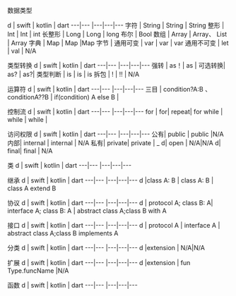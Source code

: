数据类型

 d | swift | kotlin | dart
---|--- |---|---|---
字符 | String | String | String
整形 | Int | Int | int
长整形 | Long | Long | long
布尔 | Bool
数组 | Array | Array、 List | Array
字典 | Map | Map |Map
字节 |
通用可变 | var | var | var
通用不可变 | let | val | N/A


类型转换
 d | swift | kotlin | dart
---|--- |---|---|---
强转 | as！| as | 
可选转换| as? | as?|
类型判断 | is | is | is
拆包 | ! | !! | N/A 

运算符
 d | swift | kotlin | dart
---|--- |---|---|---
三目 | condition?A:B 、conditionA??B | if(condition) A else B |

控制流
 d | swift | kotlin | dart
---|--- |---|---|---
for | for| repeat| for
while | while | while |

访问权限
 d | swift | kotlin | dart
 ---|--- |---|---|---
公有| public | public |N/A 
内部| internal | internal | N/A 
私有| private| private  | _
d| open | N/A|N/A
d| final| final | N/A

类
 d | swift | kotlin | dart
---|--- |---|---|---

继承
 d | swift | kotlin | dart
---|--- |---|---|---
d |class A: B | class A: B | class A extend B


协议
 d | swift | kotlin | dart
---|--- |---|---|---
d | protocol A; class B: A| interface A; class B: A | abstract class A;class B with A

接口
 d | swift | kotlin | dart
---|--- |---|---|---
d | protocol A | interface A | abstract class A;class B implements A

分类
 d | swift | kotlin | dart
---|--- |---|---|---
d |extension | N/A|N/A

扩展
 d | swift | kotlin | dart
---|--- |---|---|---
d |extension | fun Type.funcName  |N/A

函数
 d | swift | kotlin | dart
---|--- |---|---|---


